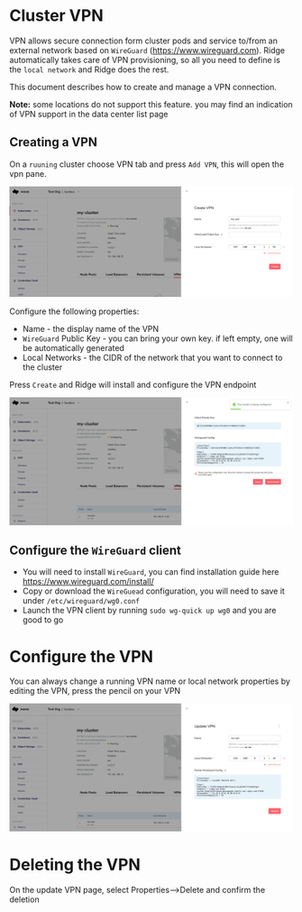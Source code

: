 # Cluster VPN
VPN allows secure connection form cluster pods and service to/from an external network based on `WireGuard` (https://www.wireguard.com).
Ridge automatically takes care of VPN provisioning, so all you need to define is the `local network` and Ridge does the rest.

This document describes how to create and manage a VPN connection.

**Note:** some locations do not support this feature. you may find an indication of VPN support in the data center list page

## Creating a VPN
On a `ruuning` cluster choose VPN tab and press `Add VPN`, this will open the vpn pane.

![vpn](add-vpn.png)

Configure the following properties:
 - Name - the display name of the VPN
 - `WireGuard` Public Key - you can bring your own key. if left empty, one will be automatically generated
 - Local Networks - the CIDR of the network that you want to connect to the cluster

Press `Create` and Ridge will install and configure the VPN endpoint

![vpn-properties](vpn-properties.png)

## Configure the `WireGuard` client
- You will need to install `WireGuard`, you can find installation guide here https://www.wireguard.com/install/
- Copy or download the `WireGuead` configuration, you will need to save it under `/etc/wireguard/wg0.conf`
- Launch the VPN client by running `sudo wg-quick up wg0` and you are good to go

# Configure the VPN
You can always change a running VPN name or local network properties by editing the VPN, press the pencil on your VPN

![vpn-update](vpn-update.png)

# Deleting the VPN
On the update VPN page, select Properties-->Delete and confirm the deletion


